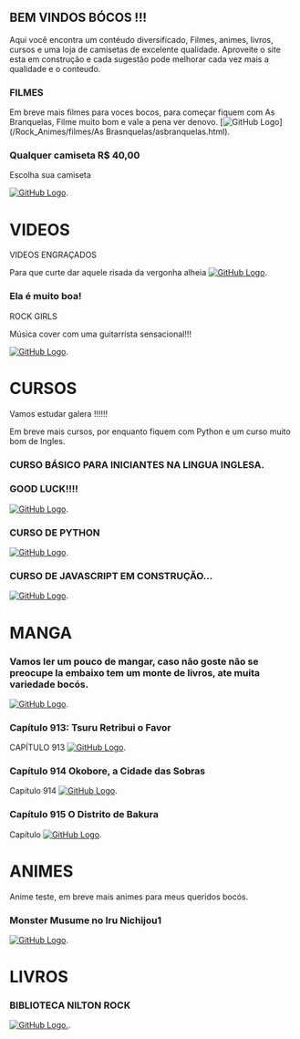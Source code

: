 ## BEM VINDOS BÓCOS !!!

Aqui você encontra um contéudo diversificado, Filmes, animes, livros, cursos e uma loja de camisetas de excelente qualidade.
Aproveite o site esta em construção e cada sugestão pode melhorar cada vez mais a qualidade e o conteudo.



### FILMES

Em breve mais filmes para voces bocos, para começar fiquem com As Branquelas, Filme muito bom e vale a pena ver denovo. 
[![GitHub Logo](/Rock_Animes/filmes.png)](/Rock_Animes/filmes/As Brasnquelas/asbranquelas.html).


### Qualquer camiseta R$ 40,00
Escolha sua camiseta 

[![GitHub Logo](/Rock_Animes/loja.jpg)](/Rock_Animes/loja/camisetas.html).


# VIDEOS


VIDEOS ENGRAÇADOS

Para que curte dar aquele risada da vergonha alheia
[![GitHub Logo](/Rock_Animes/tentenaorir.jpg)](/Rock_Animes/videosEngracados/tenteNaoRir.html).



### Ela é muito boa!
ROCK GIRLS

Música cover com uma guitarrista sensacional!!!


[![GitHub Logo](/Rock_Animes/guitarra.jpg)](/Rock_Animes/GuitarraCover/covers.html).

# CURSOS

Vamos estudar galera !!!!!!

Em breve mais cursos, por enquanto fiquem com Python e um curso muito bom de Ingles. 

### CURSO BÁSICO PARA INICIANTES NA LINGUA INGLESA.
### GOOD LUCK!!!!

[![GitHub Logo](/Rock_Animes/Curso/Ingles/cursoEnglish.jpg)](/Rock_Animes/Curso/Ingles/curso_ingles.html).

### CURSO DE PYTHON
[![GitHub Logo](/Rock_Animes/Curso/Python/python.jpg)](/Rock_Animes/Curso/Python/python.html).


### CURSO DE JAVASCRIPT EM CONSTRUÇÃO...

[![GitHub Logo](/Rock_Animes/javascript.jpg)](/Rock_Animes/javascript.html).

# MANGA

### Vamos ler um pouco de mangar, caso não goste não se preocupe la embaixo tem um monte de livros, ate muita variedade bocós.

[![GitHub Logo](/Rock_Animes/onepiece.jpg)](/Rock_Animes/onePiece/onePiece.html).

### Capítulo 913: Tsuru Retribui o Favor

CAPÍTULO 913 [![GitHub Logo](/Rock_Animes/01_x.jpg)](/Rock_Animes/onePiece/Capitulo913.html).


### Capítulo 914 Okobore, a Cidade das Sobras


Capítulo 914 [![GitHub Logo](/Rock_Animes/onePiece/Capitulo914/01_x.jpg)](/Rock_Animes/onePiece/Capitulo914.html).

### Capítulo 915 O Distrito de Bakura

Capítulo [![GitHub Logo](/Rock_Animes/onePiece/Capitulo915/01_x.jpg)](/Rock_Animes/onePiece/Capitulo915.html).


# ANIMES

Anime teste, em breve mais animes para meus queridos bocós.

### Monster Musume no Iru Nichijou1


[![GitHub Logo](/Rock_Animes/Monster-Musume-no-Iru-Nichijou.jpg)](/Rock_Animes/video.html).

# LIVROS
### BIBLIOTECA NILTON ROCK


[![GitHub Logo](/Rock_Animes/livro.jpg).](/Rock_Animes/Livros.html).












